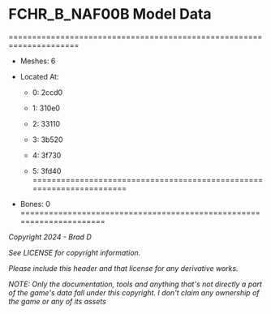 # FCHR_B_NAF00B Model Data
=====================================================================

* Meshes: 6

* Located At:

  * 0: 2ccd0

  * 1: 310e0

  * 2: 33110

  * 3: 3b520

  * 4: 3f730

  * 5: 3fd40
=====================================================================

* Bones: 0
=====================================================================

*Copyright 2024 - Brad D*

*See LICENSE for copyright information.*

*Please include this header and that license for any derivative works.*

*NOTE: Only the documentation, tools and anything that's not directly a part of the game's data fall under this copyright. I don't claim any ownership of the game or any of its assets*
